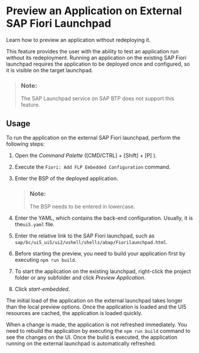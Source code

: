 <!-- loioc789692fe0fb4aaca5300e3c312d1705 -->

# Preview an Application on External SAP Fiori Launchpad

Learn how to preview an application without redeploying it.

This feature provides the user with the ability to test an application run without its redeployment. Running an application on the existing SAP Fiori launchpad requires the application to be deployed once and configured, so it is visible on the target launchpad.

> ### Note:  
> The SAP Launchpad service on SAP BTP does not support this feature.



<a name="loioc789692fe0fb4aaca5300e3c312d1705__section_fmv_hb5_wqb"/>

## Usage

To run the application on the external SAP Fiori launchpad, perform the following steps:

1.  Open the *Command Palette* \([CMD/CTRL\] + [Shift\] + [P\] \).
2.  Execute the `Fiori: Add FLP Embedded Configuration` command.
3.  Enter the BSP of the deployed application.

    > ### Note:  
    > The BSP needs to be entered in lowercase.

4.  Enter the YAML, which contains the back-end configuration. Usually, it is the`ui5.yaml` file.
5.  Enter the relative link to the SAP Fiori launchpad, such as `sap/bc/ui5_ui5/ui2/ushell/shells/abap/Fiorilaunchpad.html`.
6.  Before starting the preview, you need to build your application first by executing `npm run build`.
7.  To start the application on the existing launchpad, right-click the project folder or any subfolder and click *Preview Application*.
8.  Click *start-embedded*.

The initial load of the application on the external launchpad takes longer than the local preview options. Once the application is loaded and the UI5 resources are cached, the application is loaded quickly.

When a change is made, the application is not refreshed immediately. You need to rebuild the application by executing the `npm run build` command to see the changes on the UI. Once the build is executed, the application running on the external launchpad is automatically refreshed.


